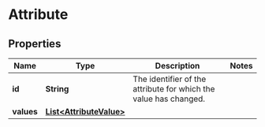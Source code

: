 # Attribute

## Properties

 Name       | Type                                                | Description                                                      | Notes 
------------|-----------------------------------------------------|------------------------------------------------------------------|-------
 **id**     | **String**                                          | The identifier of the attribute for which the value has changed. |
 **values** | [**List&lt;AttributeValue&gt;**](AttributeValue.md) |                                                                  | 



